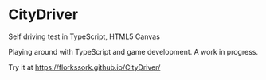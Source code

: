# CityDriver
Self driving test in TypeScript, HTML5 Canvas

Playing around with TypeScript and game development. A work in progress.

Try it at https://florkssork.github.io/CityDriver/
